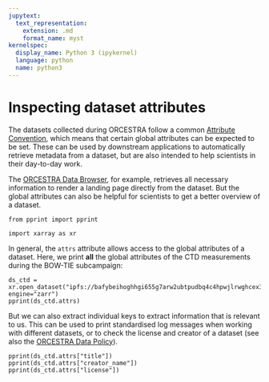 ```yaml
---
jupytext:
  text_representation:
    extension: .md
    format_name: myst
kernelspec:
  display_name: Python 3 (ipykernel)
  language: python
  name: python3
---
```


# Inspecting dataset attributes

The datasets collected during ORCESTRA follow a common [Attribute Convention](attribute_convention), which means that certain global attributes can be expected to be set.
These can be used by downstream applications to automatically retrieve metadata from a dataset, but are also intended to help scientists in their day-to-day work.

The [ORCESTRA Data Browser](https://browser.orcestra-campaign.org), for example, retrieves all necessary information to render a landing page directly from the dataset.
But the global attributes can also be helpful for scientists to get a better overview of a dataset.

```{code-cell} ipython3
from pprint import pprint

import xarray as xr
```

In general, the `attrs` attribute allows access to the global attributes of a dataset.
Here, we print **all** the global attributes of the CTD measurements during the BOW-TIE subcampaign:

```{code-cell} ipython3
ds_ctd = xr.open_dataset("ipfs://bafybeihoghhgi655g7arw2ubtpudbq4c4hpwjlrwghcex3snu7f36imjgq", engine="zarr")
pprint(ds_ctd.attrs)
```

But we can also extract individual keys to extract information that is relevant to us.
This can be used to print standardised log messages when working with different datasets,
or to check the license and creator of a dataset (see also the [ORCESTRA Data Policy](data_policy)).

```{code-cell} ipython3
pprint(ds_ctd.attrs["title"])
pprint(ds_ctd.attrs["creator_name"])
pprint(ds_ctd.attrs["license"])
```

